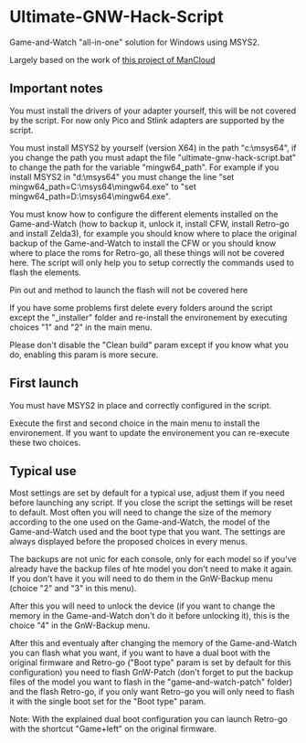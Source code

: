 # Ultimate-GNW-Hack-Script

Game-and-Watch "all-in-one" solution for Windows using MSYS2.

Largely based on the work of [this project of ManCloud](https://github.com/ManCloud/game-and-watch-msys2)

## Important notes

You must install the drivers of your adapter yourself, this will be not covered by the script. For now only Pico and Stlink adapters are supported by the script.

You must install MSYS2 by yourself (version X64) in the path "c:\msys64", if you change the path you must adapt the file "ultimate-gnw-hack-script.bat" to change the path for the variable "mingw64_path". For example if you install MSYS2 in "d:\msys64" you must change the line "set mingw64_path=C:\msys64\mingw64.exe" to "set mingw64_path=D:\msys64\mingw64.exe".

You must know how to configure the different elements installed on the Game-and-Watch (how to backup it, unlock it, install CFW, install Retro-go and install Zelda3), for example you should know where to place the original backup of the Game-and-Watch to install the CFW or you should know where to place the roms for Retro-go, all these things will not be covered here. The script will only help you to setup correctly the commands used to flash the elements.

Pin out and method to launch the flash will not be covered here

If you have some problems first delete every folders around the script except the "_installer" folder and re-install the environement by executing choices "1" and "2" in the main menu.

Please don't disable the "Clean build" param except if you know what you do, enabling this param is more secure.

## First launch

You must have MSYS2 in place and correctly configured in the script.

Execute the first and second choice in the main menu to install the environement. If you want to update the environement you can re-execute these two choices.

## Typical use

Most settings are set by default for a typical use, adjust them if you need before launching any script. If you close the script the settings will be reset to default. Most often you will need to change the size of the memory according to the one used on the Game-and-Watch, the model of the Game-and-Watch used and the boot type that you want. The settings are always displayed before the proposed choices in every menus.

The backups are not unic for each console, only for each model so if you've already have the backup files of hte model you don't need to make it again. If you don't have it you will need to do them in the GnW-Backup menu (choice "2" and "3" in this menu).

After this you will need to unlock the device (if you want to change the memory in the Game-and-Watch don't do it before unlocking it), this is the choice "4" in the GnW-Backup menu.

After this and eventualy after changing the memory of the Game-and-Watch you can flash what you want, if you want to have a dual boot with the original firmware and Retro-go ("Boot type" param is set by default for this configuration) you need to flash GnW-Patch (don't forget to put the backup files of the model you want to flash in the "game-and-watch-patch" folder) and the flash Retro-go, if you only want Retro-go you will only need to flash it with the single boot set for the "Boot type" param.

Note: With the explained dual boot configuration you can launch Retro-go with the shortcut "Game+left" on the original firmware.